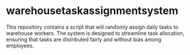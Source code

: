 # warehousetaskassignmentsystem
This repository contains a script that will randomly assign daily tasks to warehouse workers. The system is designed to streamline task allocation, ensuring that tasks are distributed fairly and without bias among employees. 
